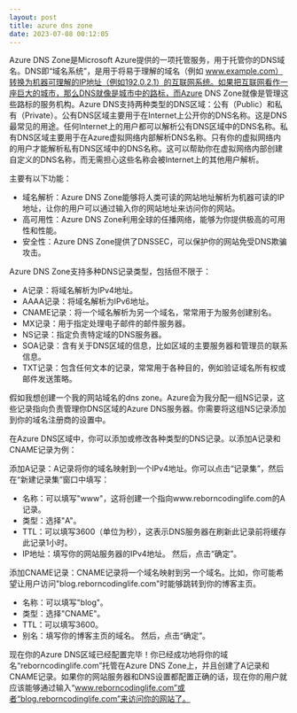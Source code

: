```yaml
---
layout: post
title: azure dns zone
date: 2023-07-08 00:12:05
---
```


Azure DNS Zone是Microsoft Azure提供的一项托管服务，用于托管你的DNS域名。DNS即“域名系统”，是用于将易于理解的域名（例如 www.example.com）转换为机器可理解的IP地址（例如192.0.2.1）的互联网系统。如果把互联网看作一座巨大的城市，那么DNS就像是城市中的路标，而Azure DNS Zone就像是管理这些路标的服务机构。Azure DNS支持两种类型的DNS区域：公有（Public）和私有（Private）。公有DNS区域主要用于在Internet上公开你的DNS名称。这是DNS最常见的用途。任何Internet上的用户都可以解析公有DNS区域中的DNS名称。私有DNS区域主要用于在Azure虚拟网络内部解析DNS名称。只有你的虚拟网络内的用户才能解析私有DNS区域中的DNS名称。这可以帮助你在虚拟网络内部创建自定义的DNS名称，而无需担心这些名称会被Internet上的其他用户解析。

主要有以下功能：

- 域名解析：Azure DNS Zone能够将人类可读的网站地址解析为机器可读的IP地址，让你的用户可以通过输入你的网站地址来访问你的网站。
- 高可用性：Azure DNS Zone利用全球的任播网络，能够为你提供极高的可用性和性能。
- 安全性：Azure DNS Zone提供了DNSSEC，可以保护你的网站免受DNS欺骗攻击。

Azure DNS Zone支持多种DNS记录类型，包括但不限于：

- A记录：将域名解析为IPv4地址。
- AAAA记录：将域名解析为IPv6地址。
- CNAME记录：将一个域名解析为另一个域名，常常用于为服务创建别名。
- MX记录：用于指定处理电子邮件的邮件服务器。
- NS记录：指定负责特定域的DNS服务器。
- SOA记录：含有关于DNS区域的信息，比如区域的主要服务器和管理员的联系信息。
- TXT记录：包含任何文本的记录，常常用于各种目的，例如验证域名所有权或邮件发送策略。

假如我想创建一个我的网站域名的dns zone。Azure会为我分配一组NS记录，这些记录指向负责管理你DNS区域的Azure DNS服务器。你需要将这组NS记录添加到你的域名注册商的设置中。

在Azure DNS区域中，你可以添加或修改各种类型的DNS记录。以添加A记录和CNAME记录为例：

添加A记录：A记录将你的域名映射到一个IPv4地址。你可以点击“记录集”，然后在“新建记录集”窗口中填写：

- 名称：可以填写"www"，这将创建一个指向www.reborncodinglife.com的A记录。
- 类型：选择"A"。
- TTL：可以填写3600（单位为秒），这表示DNS服务器在刷新此记录前将缓存此记录1小时。
- IP地址：填写你的网站服务器的IPv4地址。
然后，点击“确定”。

添加CNAME记录：CNAME记录将一个域名映射到另一个域名。比如，你可能希望让用户访问"blog.reborncodinglife.com"时能够跳转到你的博客主页。

- 名称：可以填写"blog"。
- 类型：选择"CNAME"。
- TTL：可以填写3600。
- 别名：填写你的博客主页的域名。
然后，点击“确定”。

现在你的Azure DNS区域已经配置完毕！你已经成功地将你的域名“reborncodinglife.com”托管在Azure DNS Zone上，并且创建了A记录和CNAME记录。如果你的网站服务器和DNS设置都配置正确的话，现在你的用户就应该能够通过输入“www.reborncodinglife.com”或者“blog.reborncodinglife.com”来访问你的网站了。
